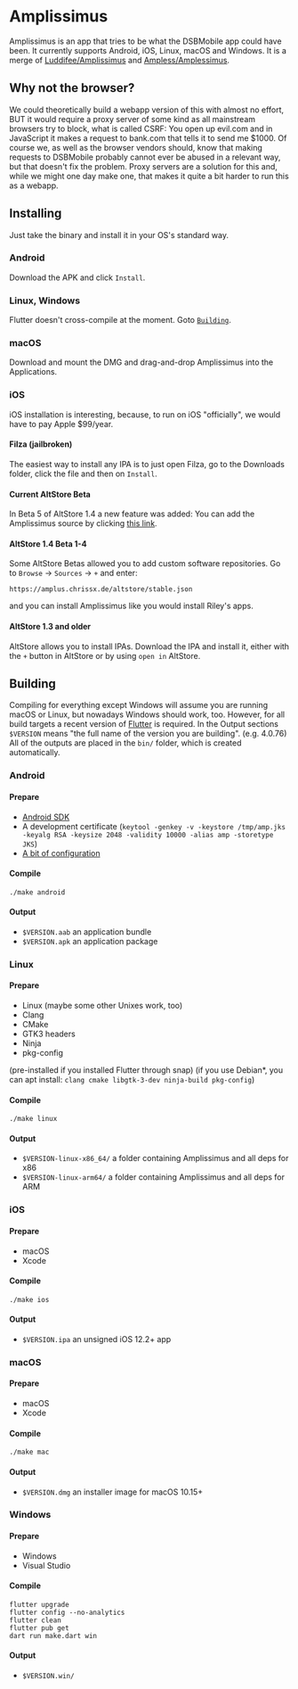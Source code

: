 # Amplissimus
Amplissimus is an app that tries to be what the DSBMobile app could
have been. It currently supports Android, iOS, Linux, macOS and
Windows. It is a merge of [Luddifee/Amplissimus](https://github.com/Luddifee/Amplissimus)
and [Ampless/Amplessimus](https://github.com/Ampless/Amplessimus).

## Why not the browser?
We could theoretically build a webapp version of this with
almost no effort, BUT it would require a proxy server of some kind as
all mainstream browsers try to block, what is called CSRF: You open up
evil.com and in JavaScript it makes a request to bank.com that tells
it to send me $1000. Of course we, as well as the browser vendors
should, know that making requests to DSBMobile probably cannot ever
be abused in a relevant way, but that doesn't fix the problem. Proxy
servers are a solution for this and, while we might one day make one,
that makes it quite a bit harder to run this as a webapp.

## Installing
Just take the binary and install it in your OS's standard way.
### Android
Download the APK and click `Install`.
### Linux, Windows
Flutter doesn't cross-compile at the moment. Goto [`Building`](#build).
### macOS
Download and mount the DMG and drag-and-drop Amplissimus into the Applications.
### iOS
iOS installation is interesting, because, to run on iOS "officially",
we would have to pay Apple $99/year.
#### Filza (jailbroken)
The easiest way to install any IPA is to just open Filza, go to the
Downloads folder, click the file and then on `Install`.
#### Current AltStore Beta
In Beta 5 of AltStore 1.4 a new feature was added: You can add the Amplissimus
source by clicking
[this link](altstore://source?url=https://amplus.chrissx.de/altstore/stable.json).
#### AltStore 1.4 Beta 1-4
Some AltStore Betas allowed you to add custom software
repositories. Go to `Browse` → `Sources` → `+` and enter:
```
https://amplus.chrissx.de/altstore/stable.json
```
and you can install Amplissimus like you would install Riley's apps.
#### AltStore 1.3 and older
AltStore allows you to install IPAs. Download the IPA and install it,
either with the `+` button in AltStore or by using `open in` AltStore.

## <a name="build"></a> Building
Compiling for everything except Windows will assume you are running
macOS or Linux, but nowadays Windows should work, too. However, for
all build targets a recent version of
[Flutter](https://flutter.dev/docs/get-started/install) is required.
In the Output sections `$VERSION` means "the full name of the version
you are building". (e.g. 4.0.76) All of the outputs are placed in the
`bin/` folder, which is created automatically.

### Android
#### Prepare
* [Android SDK](https://developer.android.com/studio)
* A development certificate (`keytool -genkey -v -keystore /tmp/amp.jks -keyalg RSA -keysize 2048 -validity 10000 -alias amp -storetype JKS`)
* [A bit of configuration](https://flutter.dev/docs/deployment/android#reference-the-keystore-from-the-app)
#### Compile
```
./make android
```
#### Output
* `$VERSION.aab` an application bundle
* `$VERSION.apk` an application package

### Linux
#### Prepare
* Linux (maybe some other Unixes work, too)
* Clang
* CMake
* GTK3 headers
* Ninja
* pkg-config

(pre-installed if you installed Flutter through snap)
(if you use Debian\*, you can apt install:
`clang cmake libgtk-3-dev ninja-build pkg-config`)
#### Compile
```
./make linux
```
#### Output
* `$VERSION-linux-x86_64/` a folder containing Amplissimus and all deps for x86
* `$VERSION-linux-arm64/` a folder containing Amplissimus and all deps for ARM

### iOS
#### Prepare
* macOS
* Xcode
#### Compile
```
./make ios
```
#### Output
* `$VERSION.ipa` an unsigned iOS 12.2+ app

### macOS
#### Prepare
* macOS
* Xcode
#### Compile
```
./make mac
```
#### Output
* `$VERSION.dmg` an installer image for macOS 10.15+

### Windows
#### Prepare
* Windows
* Visual Studio
#### Compile
```
flutter upgrade
flutter config --no-analytics
flutter clean
flutter pub get
dart run make.dart win
```
#### Output
* `$VERSION.win/`
